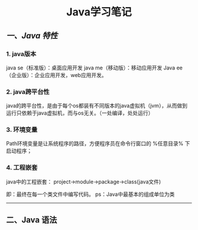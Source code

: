 # <center>Java学习笔记

## *一、Java 特性*
### 1. java版本
java se（标准版）：桌面应用开发
java me（移动版）：移动应用开发
Java ee（企业版）：企业应用开发，web应用开发。

### 2. java跨平台性
java的跨平台性，是由于每个os都装有不同版本的java虚拟机（jvm），从而做到运行只依赖于java虚拟机，而与os无关。（一处编译，处处运行）

### 3. 环境变量

Path环境变量是让系统程序的路径，方便程序员在命令行窗口的 %任意目录% 下启动程序；

### 4. 工程嵌套
java中的工程嵌套：
project→module→package→class(java文件)

即：最终在每一个类文件中编写代码。
ps：Java中最基本的组成单位为类

---

## 二、Java 语法

